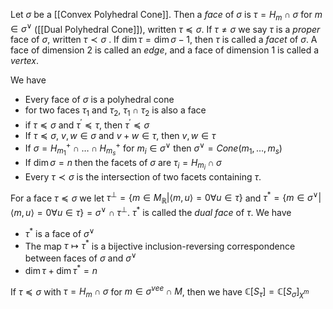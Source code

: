 Let $\sigma$ be a [[Convex Polyhedral Cone]]. Then a *face* of $\sigma$ is $\tau = H_m \cap \sigma$ for $m\in \sigma^{\vee}$ ([[Dual Polyhedral Cone]]), written $\tau \preccurlyeq \sigma$. If $\tau \neq \sigma$ we say $\tau$ is a *proper* face of $\sigma$, written $\tau \prec \sigma$ .
If $\dim \tau = \dim\sigma -1$, then $\tau$ is called a *facet* of $\sigma$.
A face of dimension $2$ is called an *edge*, and a face of dimension $1$ is called a *vertex*.

We have 
* Every face of $\sigma$ is a polyhedral cone 
* for two faces $\tau_1$ and $\tau_2$, $\tau_1\cap \tau_2$ is also a face
* if $\tau \preccurlyeq \sigma$ and $\tau^{\prime} \preccurlyeq \tau$, then $\tau^{\prime}\preccurlyeq \sigma$ 
* If $\tau\preccurlyeq \sigma$, $v,w\in\sigma$ and $v+w\in \tau$, then $v,w\in \tau$ 
* If $\sigma = H_{m_1}^+ \cap \dots \cap H_{m_s}^+$ for $m_i\in \sigma^{\vee}$ then $\sigma^{\vee} = Cone(m_1,\dots,m_s)$ 
* If $\dim\sigma = n$ then the facets of $\sigma$ are $\tau_i = H_{m_i} \cap \sigma$ 
* Every $\tau \prec \sigma$ is the intersection of two facets containing $\tau$.

For a face $\tau \preccurlyeq \sigma$ we let $\tau^{\bot} = \{m\in M_{\mathbb{R}} | \langle m,u\rangle = 0 \forall u\in \tau\}$ and $\tau^* = \{m\in \sigma^{\vee} | \langle m, u\rangle = 0 \forall u\in\tau\} = \sigma^{\vee} \cap \tau^{\bot}$.
$\tau^*$ is called the *dual face* of $\tau$.
We have 
* $\tau^*$ is a face of $\sigma^{\vee}$ 
* The map $\tau \mapsto \tau^*$ is a bijective inclusion-reversing correspondence between faces of $\sigma$ and $\sigma^{\vee}$ 
* $\dim\tau + \dim\tau^* = n$ 

If $\tau \preccurlyeq \sigma$ with $\tau = H_m\cap \sigma$ for $m\in\sigma^{vee} \cap M$, then we have $\mathbb{C}[S_{\tau}] = \mathbb{C}[S_{\sigma}]_{\chi^m}$ 